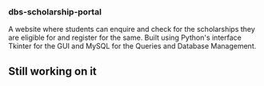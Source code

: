 ### dbs-scholarship-portal
<p>A website where students can enquire and check for the scholarships they are eligible for and register for the same.
Built using Python's interface Tkinter for the GUI and MySQL for the Queries and Database Management.</p>

## Still working on it
